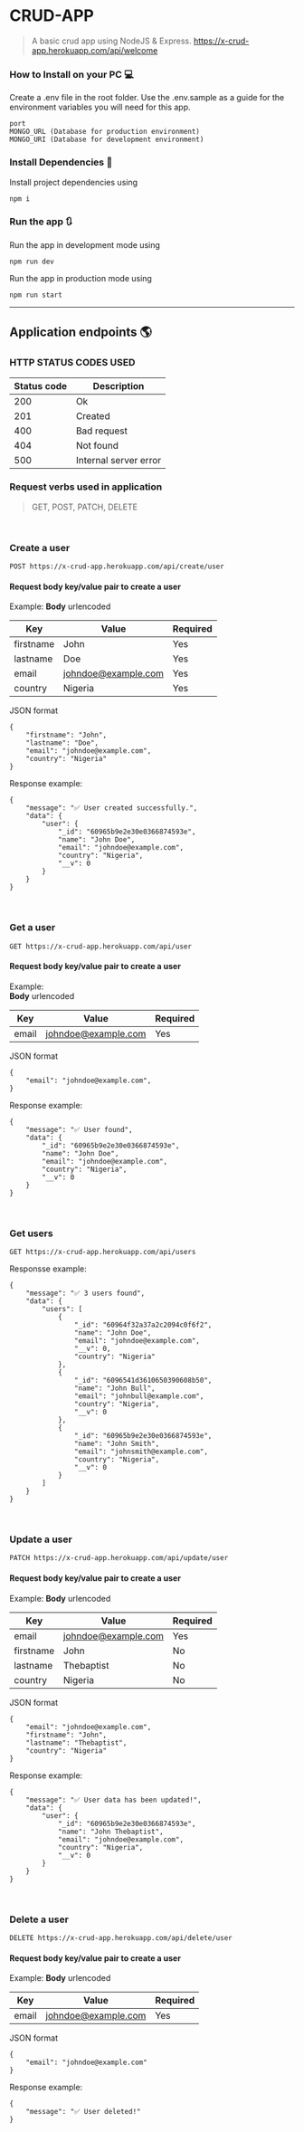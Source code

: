 # CRUD-APP

> A basic crud app using NodeJS & Express. https://x-crud-app.herokuapp.com/api/welcome

### How to Install on your PC 💻

Create a .env file in the root folder. Use the .env.sample as a guide for the environment variables you will need for this app.

```
port
MONGO_URL (Database for production environment)
MONGO_URI (Database for development environment)
```

### Install Dependencies 🔗

Install project dependencies using

```
npm i
```

### Run the app 🔃

Run the app in development mode using

```
npm run dev
```

Run the app in production mode using

```
npm run start
```

---

## Application endpoints 🌎

### HTTP STATUS CODES USED

| Status code | Description           |
| ----------- | --------------------- |
| 200         | Ok                    |
| 201         | Created               |
| 400         | Bad request           |
| 404         | Not found             |
| 500         | Internal server error |

### Request verbs used in application

> GET, POST, PATCH, DELETE

<br/>

### Create a user

`POST https://x-crud-app.herokuapp.com/api/create/user`

#### Request body key/value pair to create a user

Example:
<strong>Body</strong> urlencoded

| Key       | Value               | Required |
| --------- | ------------------- | -------- |
| firstname | John                | Yes      |
| lastname  | Doe                 | Yes      |
| email     | johndoe@example.com | Yes      |
| country   | Nigeria             | Yes      |

JSON format

```
{
    "firstname": "John",
    "lastname": "Doe",
    "email": "johndoe@example.com",
    "country": "Nigeria"
}
```

Response example:

```
{
    "message": "✅ User created successfully.",
    "data": {
        "user": {
            "_id": "60965b9e2e30e0366874593e",
            "name": "John Doe",
            "email": "johndoe@example.com",
            "country": "Nigeria",
            "__v": 0
        }
    }
}
```

<br/>

### Get a user

`GET https://x-crud-app.herokuapp.com/api/user`

#### Request body key/value pair to create a user

Example:\
<strong>Body</strong> urlencoded

| Key   | Value               | Required |
| ----- | ------------------- | -------- |
| email | johndoe@example.com | Yes      |

JSON format

```
{
    "email": "johndoe@example.com",
}
```

Response example:

```
{
    "message": "✅ User found",
    "data": {
        "_id": "60965b9e2e30e0366874593e",
        "name": "John Doe",
        "email": "johndoe@example.com",
        "country": "Nigeria",
        "__v": 0
    }
}
```

<br />

### Get users

`GET https://x-crud-app.herokuapp.com/api/users`

Responsse example:

```
{
    "message": "✅ 3 users found",
    "data": {
        "users": [
            {
                "_id": "60964f32a37a2c2094c0f6f2",
                "name": "John Doe",
                "email": "johndoe@example.com",
                "__v": 0,
                "country": "Nigeria"
            },
            {
                "_id": "6096541d3610650390608b50",
                "name": "John Bull",
                "email": "johnbull@example.com",
                "country": "Nigeria",
                "__v": 0
            },
            {
                "_id": "60965b9e2e30e0366874593e",
                "name": "John Smith",
                "email": "johnsmith@example.com",
                "country": "Nigeria",
                "__v": 0
            }
        ]
    }
}
```

<br/>

### Update a user

`PATCH https://x-crud-app.herokuapp.com/api/update/user`

#### Request body key/value pair to create a user

Example:
<strong>Body</strong> urlencoded

| Key       | Value               | Required |
| --------- | ------------------- | -------- |
| email     | johndoe@example.com | Yes      |
| firstname | John                | No       |
| lastname  | Thebaptist          | No       |
| country   | Nigeria             | No       |

JSON format

```
{
    "email": "johndoe@example.com",
    "firstname": "John",
    "lastname": "Thebaptist",
    "country": "Nigeria"
}
```

Response example:

```
{
    "message": "✅ User data has been updated!",
    "data": {
        "user": {
            "_id": "60965b9e2e30e0366874593e",
            "name": "John Thebaptist",
            "email": "johndoe@example.com",
            "country": "Nigeria",
            "__v": 0
        }
    }
}
```

<br/>

### Delete a user

`DELETE https://x-crud-app.herokuapp.com/api/delete/user`

#### Request body key/value pair to create a user

Example:
<strong>Body</strong> urlencoded

| Key   | Value               | Required |
| ----- | ------------------- | -------- |
| email | johndoe@example.com | Yes      |

JSON format

```
{
    "email": "johndoe@example.com"
}
```

Response example:

```
{
    "message": "✅ User deleted!"
}
```

<br/>
